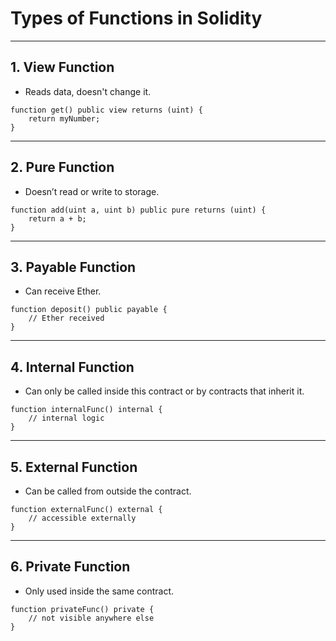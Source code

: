 # Types of Functions in Solidity

---

## 1. **View Function**

- Reads data, doesn't change it.
    

```solidity
function get() public view returns (uint) {
    return myNumber;
}
```

---

## 2. **Pure Function**

- Doesn’t read or write to storage.
    

```solidity
function add(uint a, uint b) public pure returns (uint) {
    return a + b;
}
```

---

## 3. **Payable Function**

- Can receive Ether.
    

```solidity
function deposit() public payable {
    // Ether received
}
```

---

## 4. **Internal Function**

- Can only be called inside this contract or by contracts that inherit it.
    

```solidity
function internalFunc() internal {
    // internal logic
}
```

---

## 5. **External Function**

- Can be called from outside the contract.
    

```solidity
function externalFunc() external {
    // accessible externally
}
```

---

## 6. **Private Function**

- Only used inside the same contract.
    

```solidity
function privateFunc() private {
    // not visible anywhere else
}
```